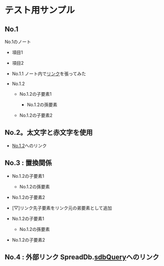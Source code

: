 # テスト用サンプル

## No.1
No.1のノート
- 項目1
- 項目2
- No.1.1
	ノート内で[リンク](#a0376dbc8b20)を張ってみた
- No.1.2
	
	- No.1.2の子要素1
		
		- No.1.2の孫要素
			
	- No.1.2の子要素2
		
## No.2。<b>太文字</b>と<span class="colored c-red">赤文字</span>を使用

- <a href="#a0376dbc8b20">No.1.2</a>へのリンク
	
## No.3 : 置換関係

- No.1.2の子要素1
	
	- No.1.2の孫要素
		
- No.1.2の子要素2
	
- [▽]リンク先子要素をリンク元の弟要素として追加
	
- No.1.2の子要素1
	
	- No.1.2の孫要素
		
- No.1.2の子要素2
	
## No.4 : 外部リンク SpreadDb.<a href="#1e80990a7c63">sdbQuery</a>へのリンク


